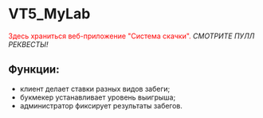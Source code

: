 # VT5_MyLab
<font color="red" >Здесь храниться веб-приложение "Система скачки".</font>
<i>СМОТРИТЕ ПУЛЛ РЕКВЕСТЫ!</i>
<h2>Функции:</h2>
<ul>
<li>клиент делает ставки разных видов забеги;</li>
<li>букмекер устанавливает уровень выигрыша;</li>
<li>администратор фиксирует результаты забегов.</li>
</ul>

